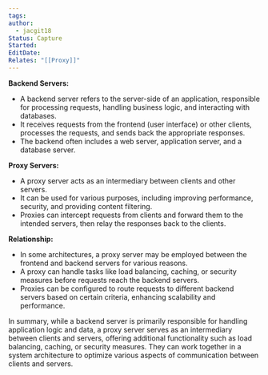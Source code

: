 ```yaml
---
tags: 
author:
  - jacgit18
Status: Capture
Started: 
EditDate: 
Relates: "[[Proxy]]"
---
```

**Backend Servers:**  
- A backend server refers to the server-side of an application, responsible for processing requests, handling business logic, and interacting with databases.  
- It receives requests from the frontend (user interface) or other clients, processes the requests, and sends back the appropriate responses.  
- The backend often includes a web server, application server, and a database server.  
  
**Proxy Servers:**  
- A proxy server acts as an intermediary between clients and other servers.  
- It can be used for various purposes, including improving performance, security, and providing content filtering.  
- Proxies can intercept requests from clients and forward them to the intended servers, then relay the responses back to the clients.  
  
**Relationship:**  
- In some architectures, a proxy server may be employed between the frontend and backend servers for various reasons.  
- A proxy can handle tasks like load balancing, caching, or security measures before requests reach the backend servers.  
- Proxies can be configured to route requests to different backend servers based on certain criteria, enhancing scalability and performance.  
  
In summary, while a backend server is primarily responsible for handling application logic and data, a proxy server serves as an intermediary between clients and servers, offering additional functionality such as load balancing, caching, or security measures. They can work together in a system architecture to optimize various aspects of communication between clients and servers.